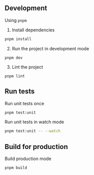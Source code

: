 ## Development

Using `pnpm`

1. Install dependencies

```sh
pnpm install
```

2. Run the project in development mode

```
pnpm dev
```

3. Lint the project

```
pnpm lint
```

## Run tests

Run unit tests once

```sh
pnpm test:unit
```

Run unit tests in watch mode

```sh
pnpm test:unit -- --watch
```

## Build for production

Build production mode

```
pnpm build
```
